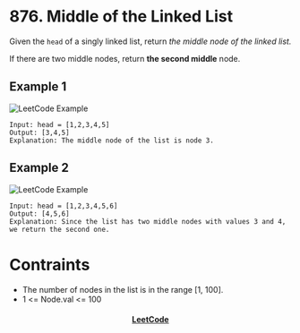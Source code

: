 # 876. Middle of the Linked List

Given the `head` of a singly linked list, return _the middle node of the linked list._

If there are two middle nodes, return **the second middle** node.

## Example 1
![LeetCode Example](https://assets.leetcode.com/uploads/2021/07/23/lc-midlist1.jpg)

```
Input: head = [1,2,3,4,5]
Output: [3,4,5]
Explanation: The middle node of the list is node 3.
```

## Example 2
![LeetCode Example](https://assets.leetcode.com/uploads/2021/07/23/lc-midlist2.jpg)

```
Input: head = [1,2,3,4,5,6]
Output: [4,5,6]
Explanation: Since the list has two middle nodes with values 3 and 4, we return the second one.
```

# Contraints
- The number of nodes in the list is in the range [1, 100].
- 1 <= Node.val <= 100

<div align="center">
    <h4><a href="https://leetcode.com/problems/middle-of-the-linked-list/">LeetCode</a></h4>
</div>